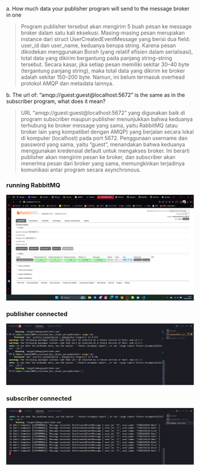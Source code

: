 a. How much data your publisher program will send to the message broker in one
> Program publisher tersebut akan mengirim 5 buah pesan ke message broker dalam satu kali eksekusi. Masing-masing pesan merupakan instance dari struct UserCreatedEventMessage yang berisi dua field: user_id dan user_name, keduanya berupa string. Karena pesan dikodekan menggunakan Borsh (yang relatif efisien dalam serialisasi), total data yang dikirim bergantung pada panjang string-string tersebut. Secara kasar, jika setiap pesan memiliki sekitar 30–40 byte (tergantung panjang string), maka total data yang dikirim ke broker adalah sekitar 150–200 byte. Namun, ini belum termasuk overhead protokol AMQP dan metadata lainnya.

b. The url of: “amqp://guest:guest@localhost:5672” is the same as in the subscriber
program, what does it mean?
> URL “amqp://guest:guest@localhost:5672” yang digunakan baik di program subscriber maupun publisher menunjukkan bahwa keduanya terhubung ke broker message yang sama, yaitu RabbitMQ (atau broker lain yang kompatibel dengan AMQP) yang berjalan secara lokal di komputer (localhost) pada port 5672. Penggunaan username dan password yang sama, yaitu “guest”, menandakan bahwa keduanya menggunakan kredensial default untuk mengakses broker. Ini berarti publisher akan mengirim pesan ke broker, dan subscriber akan menerima pesan dari broker yang sama, memungkinkan terjadinya komunikasi antar program secara asynchronous.

### running RabbitMQ
![running RabbitMQ.](images/running-rabbitmq.png)

### publisher connected
![running RabbitMQ.](images/publisher-connected.png)

### subscriber connected
![running RabbitMQ.](images/subscriber-connected.png)